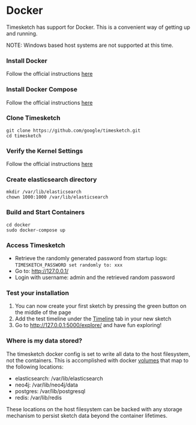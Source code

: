 # Docker

Timesketch has support for Docker. This is a convenient way of getting up and running.

NOTE: Windows based host systems are not supported at this time.

### Install Docker
Follow the official instructions [here](https://www.docker.com/community-edition)

### Install Docker Compose
Follow the official instructions [here](https://docs.docker.com/compose/install/)

### Clone Timesketch

```shell
git clone https://github.com/google/timesketch.git
cd timesketch
```
### Verify the Kernel Settings
Follow the official instructions [here](https://www.elastic.co/guide/en/elasticsearch/reference/6.4/docker.html#docker-cli-run-prod-mode)

### Create elasticsearch directory

```
mkdir /var/lib/elasticsearch
chown 1000:1000 /var/lib/elasticsearch
```

### Build and Start Containers

```shell
cd docker
sudo docker-compose up
```

### Access Timesketch
* Retrieve the randomly generated password from startup logs: `TIMESKETCH_PASSWORD set randomly to: xxx`
* Go to: http://127.0.0.1/
* Login with username: admin and the retrieved random password

### Test your installation
1. You can now create your first sketch by pressing the green button on the middle of the page
2. Add the test timeline under the [Timeline](http://127.0.0.1:5000/sketch/1/timelines/) tab in your new sketch
3. Go to http://127.0.0.1:5000/explore/ and have fun exploring!

### Where is my data stored?
The timesketch docker config is set to write all data to the host filesystem, not the containers.  This is accomplished with docker [volumes](https://docs.docker.com/engine/admin/volumes/volumes/) that map to the following locations:

- elasticsearch: /var/lib/elasticsearch
- neo4j: /var/lib/neo4j/data
- postgres: /var/lib/postgresql
- redis: /var/lib/redis

These locations on the host filesystem can be backed with any storage mechanism to persist sketch data beyond the container lifetimes.




